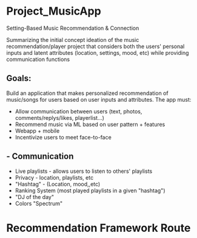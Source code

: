 # Project_MusicApp

Setting-Based Music Recommendation & Connection 

Summarizing the initial concept ideation of the music recommendation/player project that considers both the users' personal inputs and latent attributes (location, settings, mood, etc) while providing communication functions

## Goals:

Build an application that makes personalized recommendation of music/songs for users based on user inputs and attributes. The app must:

- Allow communication between users (text, photos, comments/replys/likes, playerlist...)
- Recommend music via ML based on user pattern + features
- Webapp + mobile
- Incentivize users to meet face-to-face

## - Communication

- Live playlists - allows users to listen to others' playlists
- Privacy - location, playlists, etc
- "Hashtag" - (Location, mood,,etc)
- Ranking System (most played playlists in a given "hashtag")
- "DJ of the day"
- Colors "Spectrum"

# Recommendation Framework Route
